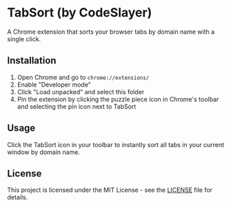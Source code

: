 # TabSort (by CodeSlayer)

A Chrome extension that sorts your browser tabs by domain name with a single click.

## Installation
1. Open Chrome and go to `chrome://extensions/`
2. Enable "Developer mode"
3. Click "Load unpacked" and select this folder
4. Pin the extension by clicking the puzzle piece icon in Chrome's toolbar and selecting the pin icon next to TabSort

## Usage
Click the TabSort icon in your toolbar to instantly sort all tabs in your current window by domain name.

## License

This project is licensed under the MIT License - see the [LICENSE](LICENSE) file for details.
